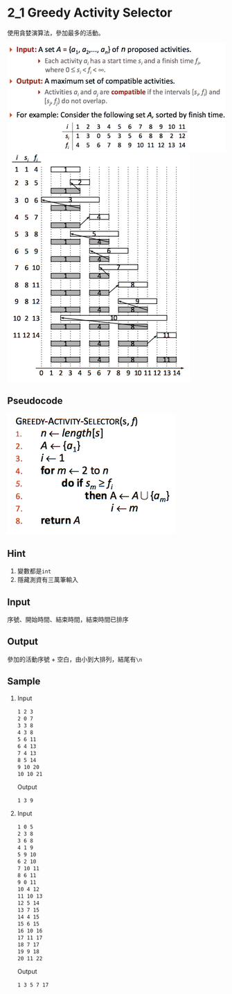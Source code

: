 # 2_1 Greedy Activity Selector

使用貪婪演算法，參加最多的活動。

![Problem](./images/greedyActivitySelector1.png)
![Table](./images/greedyActivitySelector2.png)

## Pseudocode

![Pseudocode](./images/pseudocode.png)

## Hint

1. 變數都是`int`
2. 隱藏測資有三萬筆輸入

## Input

序號、開始時間、結束時間，結束時間已排序

## Output

參加的活動序號 + 空白，由小到大排列，結尾有`\n`

## Sample

1.  Input
    ```
    1 2 3
    2 0 7
    3 3 8
    4 3 8
    5 6 11
    6 4 13
    7 4 13
    8 5 14
    9 10 20
    10 10 21
    ```
    Output
    ```
    1 3 9 
    ```
2.  Input
    ```
    1 0 5
    2 3 8
    3 6 8
    4 1 9
    5 9 10
    6 2 10
    7 10 11
    8 6 11
    9 0 11
    10 4 12
    11 10 13
    12 5 14
    13 7 15
    14 4 15
    15 6 15
    16 10 16
    17 11 17
    18 7 17
    19 9 18
    20 11 22
    ```
    Output
    ```
    1 3 5 7 17 
    ```
